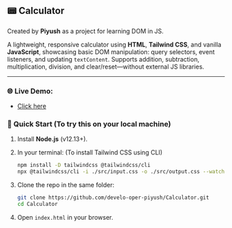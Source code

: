 ## 📟 Calculator

Created by **Piyush** as a project for learning DOM in JS.

A lightweight, responsive calculator using **HTML**, **Tailwind CSS**, and vanilla **JavaScript**, showcasing basic DOM manipulation: query selectors, event listeners, and updating `textContent`. Supports addition, subtraction, multiplication, division, and clear/reset—without external JS libraries.

---

### 🌐 Live Demo:
- [Click here](https://piyushcalculator.netlify.app/)

### 🚀 Quick Start (To try this on your local machine)

1. Install **Node.js** (v12.13+).
2. In your terminal: (To install Tailwind CSS using CLI)

   ```bash
   npm install -D tailwindcss @tailwindcss/cli
   npx @tailwindcss/cli -i ./src/input.css -o ./src/output.css --watch
   ```
3. Clone the repo in the same folder:

   ```bash
   git clone https://github.com/develo-oper-piyush/Calculator.git
   cd Calculator
   ```
4. Open `index.html` in your browser.
